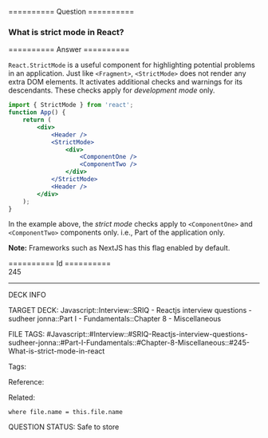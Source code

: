 ========== Question ==========  

### What is strict mode in React?  

========== Answer ==========  

`React.StrictMode` is a useful component for highlighting potential problems in
an application. Just like `<Fragment>`, `<StrictMode>` does not render any extra
DOM elements. It activates additional checks and warnings for its descendants.
These checks apply for _development mode_ only.

```jsx
import { StrictMode } from 'react';
function App() {
    return (
        <div>
            <Header />
            <StrictMode>
                <div>
                    <ComponentOne />
                    <ComponentTwo />
                </div>
            </StrictMode>
            <Header />
        </div>
    );
}
```

In the example above, the _strict mode_ checks apply to `<ComponentOne>` and
`<ComponentTwo>` components only. i.e., Part of the application only.

**Note:** Frameworks such as NextJS has this flag enabled by default.

========== Id ==========  
245

---

DECK INFO

TARGET DECK: Javascript::Interview::SRIQ - Reactjs interview questions - sudheer jonna::Part I - Fundamentals::Chapter 8 - Miscellaneous

FILE TAGS: #Javascript::#Interview::#SRIQ-Reactjs-interview-questions-sudheer-jonna::#Part-I-Fundamentals::#Chapter-8-Miscellaneous::#245-What-is-strict-mode-in-react

Tags:

Reference:

Related:

```dataview
where file.name = this.file.name
```
QUESTION STATUS: Safe to store
